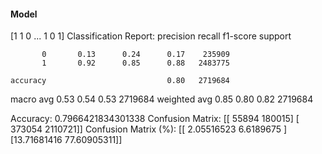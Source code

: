 #### Model
[1 1 0 ... 1 0 1]
Classification Report:
              precision    recall  f1-score   support

           0       0.13      0.24      0.17    235909
           1       0.92      0.85      0.88   2483775

    accuracy                           0.80   2719684
   macro avg       0.53      0.54      0.53   2719684
weighted avg       0.85      0.80      0.82   2719684

Accuracy: 0.7966421834301338
Confusion Matrix:
[[  55894  180015]
 [ 373054 2110721]]
Confusion Matrix (%):
[[ 2.05516523  6.6189675 ]
 [13.71681416 77.60905311]]
